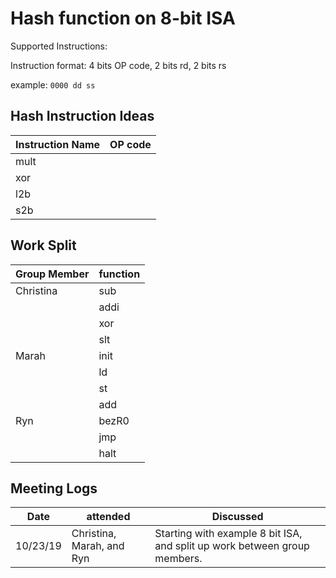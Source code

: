 # Hash function on 8-bit ISA

Supported Instructions:

Instruction format: 4 bits OP code, 2 bits rd, 2 bits rs

example: `0000 dd ss`

## Hash Instruction Ideas

|Instruction Name |OP code |
|-----------------|--------|
|mult             |        |
|xor              |        |
|l2b              |        |
|s2b              |        |

## Work Split

|Group Member     |function|
|-----------------|--------|
|Christina        |sub     |
|                 |addi    |
|                 |xor     |
|                 |slt     |
|Marah            |init    |
|                 |ld      |
|                 |st      |
|                 |add     |
|Ryn              |bezR0   |
|                 |jmp     |
|                 |halt    |

## Meeting Logs

|Date    |attended     |Discussed    |
|--------|-------------|-------------|
|10/23/19|Christina, Marah, and Ryn|Starting with example 8 bit ISA, and split up work between group members.|
